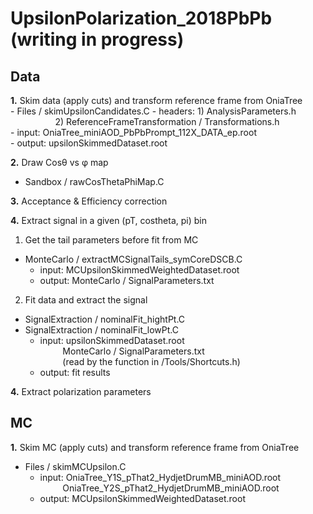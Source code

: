 # UpsilonPolarization_2018PbPb (writing in progress)
	
## Data 

**1.**	Skim data (apply cuts) and transform reference frame from OniaTree <br>
	  - Files / skimUpsilonCandidates.C
	    - headers: 1) AnalysisParameters.h <br>
	    $\qquad$ $\qquad$ 2) ReferenceFrameTransformation / Transformations.h <br>
	    - input: OniaTree_miniAOD_PbPbPrompt_112X_DATA_ep.root <br>
	    - output: upsilonSkimmedDataset.root <br>

**2.** 	Draw Cos&theta; vs &phi; map   <br>
  - Sandbox / rawCosThetaPhiMap.C

**3.** Acceptance & Efficiency correction

**4.** 	Extract signal in a given (pT, costheta, pi) bin  <br>
1) Get the tail parameters before fit from MC 
  - MonteCarlo / extractMCSignalTails_symCoreDSCB.C
    - input: MCUpsilonSkimmedWeightedDataset.root
    - output: MonteCarlo / SignalParameters.txt
2) Fit data and extract the signal
  - SignalExtraction / nominalFit_hightPt.C <br>
  - SignalExtraction / nominalFit_lowPt.C <br>
    - input: upsilonSkimmedDataset.root <br>
    $\qquad$ MonteCarlo / SignalParameters.txt <br>
    $\qquad$ (read by the function in /Tools/Shortcuts.h)
    - output: fit results


**4.**  Extract polarization parameters


## MC

**1.** Skim MC (apply cuts) and transform reference frame from OniaTree  <br>
   - Files / skimMCUpsilon.C
     - input: OniaTree_Y1S_pThat2_HydjetDrumMB_miniAOD.root <br>
     $\qquad$ OniaTree_Y2S_pThat2_HydjetDrumMB_miniAOD.root <br>
     - output: MCUpsilonSkimmedWeightedDataset.root



